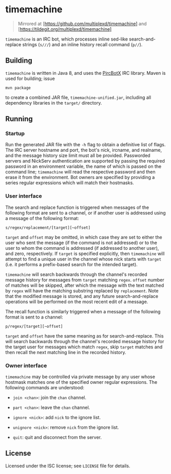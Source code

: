 # timemachine

> Mirrored at [https://github.com/multiplexd/timemachine] and
> [https://tildegit.org/multiplexd/timemachine]

`timemachine` is an IRC bot, which processes inline sed-like search-and-replace
strings (`s///`) and an inline history recall command (`p//`).

## Building

`timemachine` is written in Java 8, and uses the
[PircBotX](https://github.com/pircbotx/pircbotx) IRC library. Maven is used for
building; issue

```
mvn package
```

to create a combined JAR file, `timemachine-unified.jar`, including
all dependency libraries in the `target/` directory.

## Running

### Startup

Run the generated JAR file with the `-h` flag to obtain a definitive list of
flags. The IRC server hostname and port, the bot's nick, ircname, and realname,
and the message history size limit must all be provided. Passworded servers and
NickServ authentication are supported by passing the required password in an
environment variable, the name of which is passed on the command line;
`timemachine` will read the respective password and then erase it from the
environment. Bot owners are specified by providing a series regular expressions
which will match their hostmasks.

### User interface

The search and replace function is triggered when messages of the
following format are sent to a channel, or if another user is
addressed using a message of the following format:

```
s/regex/replacement/[target][~offset]
```

`target` and `offset` may be omitted, in which case they are set to either the
user who sent the message (if the command is not addressed) or to the user to
whom the command is addressed (if addressed to another user), and zero,
respectively. If `target` is specified explicitly, then `timemachine` will
attempt to find a unique user in the channel whose nick starts with `target`
(i.e. it performs a prefix-based search for the intended target).

`timemachine` will search backwards through the channel's recorded message
history for messages from `target` matching `regex`. `offset` number of matches
will be skipped, after which the message with the text matched by `regex` will
have the matching substring replaced by `replacement`. Note that the modified
message is stored, and any future search-and-replace operations will be
performed on the most recent edit of a message.

The recall function is similarly triggered when a message of the following
format is sent to a channel:

```
p/regex/[target][~offset]
```

`target` and `offset` have the same meaning as for search-and-replace. This will
search backwards through the channel's recorded message history for the target
user for messages which match `regex`, skip `target` matches and then recall the
next matching line in the recorded history.

### Owner interface

`timemachine` may be controlled via private message by any user whose hostmask
matches one of the specified owner regular expressions. The following commands
are understood:

- `join <chan>`: join the `chan` channel.

- `part <chan>`: leave the `chan` channel.

- `ignore <nick>`: add `nick` to the ignore list.

- `unignore <nick>`: remove `nick` from the ignore list.

- `quit`: quit and disconnect from the server.

## License

Licensed under the ISC license; see `LICENSE` file for details.
